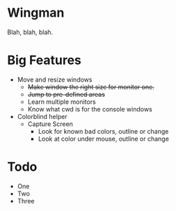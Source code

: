 # Wingman

Blah, blah, blah.

# Big Features

* Move and resize windows
  * ~~Make window the right size for monitor one.~~
  * ~~Jump to pre-defined areas~~
  * Learn multiple monitors
  * Know what cwd is for the console windows
* Colorblind helper
  * Capture Screen
    * Look for known bad colors, outline or change
    * Look at color under mouse, outline or change

# Todo

* One
* Two
* Three

